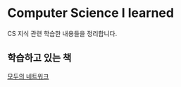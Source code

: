 Computer Science I learned
===

CS 지식 관련 학습한 내용들을 정리합니다.

학습하고 있는 책
---
[모두의 네트워크](./Network/모두의_네트워크.md)
